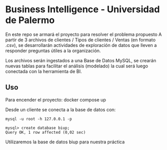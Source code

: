 # Business Intelligence - Universidad de Palermo

En este repo se armará el proyecto para resolver el problema propuesto
A partir de 3 archivos de clientes / Tipos de clientes / Ventas (en formato .csv),
se desarrollarán actividades de exploración de datos que lleven a responder preguntas útiles a la organización.

Los archivos serán ingestados a una Base de Datos MySQL, se crearán nuevas tablas para facilitar el análisis (modelado)
la cual será luego conectada con la herramienta de BI. 

## Uso
Para encender el proyecto:
    docker compose up

Desde un cliente se conecta a la base de datos con:

    mysql -u root -h 127.0.0.1 -p

    mysql> create database biup;
    Query OK, 1 row affected (0,02 sec)

Utilizaremos la base de datos biup para nuestra práctica
